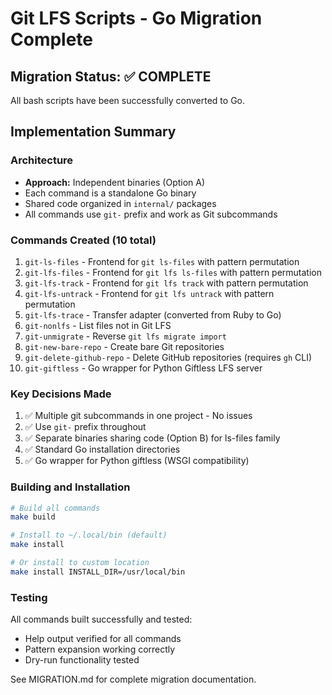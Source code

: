 # Git LFS Scripts - Go Migration Complete

## Migration Status: ✅ COMPLETE

All bash scripts have been successfully converted to Go.

## Implementation Summary

### Architecture
- **Approach:** Independent binaries (Option A)
- Each command is a standalone Go binary
- Shared code organized in `internal/` packages
- All commands use `git-` prefix and work as Git subcommands

### Commands Created (10 total)
1. `git-ls-files` - Frontend for `git ls-files` with pattern permutation
2. `git-lfs-files` - Frontend for `git lfs ls-files` with pattern permutation
3. `git-lfs-track` - Frontend for `git lfs track` with pattern permutation
4. `git-lfs-untrack` - Frontend for `git lfs untrack` with pattern permutation
5. `git-lfs-trace` - Transfer adapter (converted from Ruby to Go)
6. `git-nonlfs` - List files not in Git LFS
7. `git-unmigrate` - Reverse `git lfs migrate import`
8. `git-new-bare-repo` - Create bare Git repositories
9. `git-delete-github-repo` - Delete GitHub repositories (requires `gh` CLI)
10. `git-giftless` - Go wrapper for Python Giftless LFS server

### Key Decisions Made
1. ✅ Multiple git subcommands in one project - No issues
2. ✅ Use `git-` prefix throughout
3. ✅ Separate binaries sharing code (Option B) for ls-files family
4. ✅ Standard Go installation directories
5. ✅ Go wrapper for Python giftless (WSGI compatibility)

### Building and Installation
```bash
# Build all commands
make build

# Install to ~/.local/bin (default)
make install

# Or install to custom location
make install INSTALL_DIR=/usr/local/bin
```

### Testing
All commands built successfully and tested:
- Help output verified for all commands
- Pattern expansion working correctly
- Dry-run functionality tested

See MIGRATION.md for complete migration documentation.
